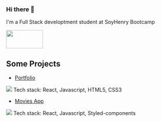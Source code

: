 ### Hi there 👋

I'm a Full Stack developtment student at SoyHenry Bootcamp

<a href='https://www.linkedin.com/in/josuelamas/'><img src='https://www.mundocuentas.com/wp-content/uploads/2020/11/Linkedin-logo-mundocuentas.jpg' width='100px' height='50px'/></a>

## Some Projects 
* <a href='https://itzjosue.github.io/Portfolio/'>Portfolio</a>
<img src='https://i.postimg.cc/XNm3y6sL/portafolio.png' />
Tech stack: React, Javascript, HTML5, CSS3

* <a href='https://vigorous-wing-a25aba.netlify.app/' >Movies App</a>

<img src='https://i.postimg.cc/3NsTM2kV/movies.png' />
Tech stack: React, Javascript, Styled-components
